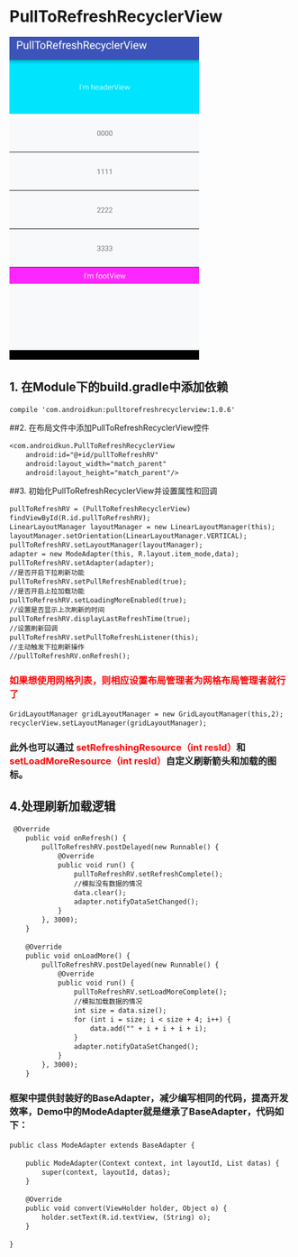 # PullToRefreshRecyclerView
![image](https://github.com/AndroidKun/PullToRefreshRecyclerView/blob/master/gif/GIF.gif)   

## 1. 在Module下的build.gradle中添加依赖
   
    compile 'com.androidkun:pulltorefreshrecyclerview:1.0.6'
   
##2. 在布局文件中添加PullToRefreshRecyclerView控件
   
    <com.androidkun.PullToRefreshRecyclerView
        android:id="@+id/pullToRefreshRV"
        android:layout_width="match_parent"
        android:layout_height="match_parent"/>
     
##3. 初始化PullToRefreshRecyclerView并设置属性和回调

    pullToRefreshRV = (PullToRefreshRecyclerView) findViewById(R.id.pullToRefreshRV);
    LinearLayoutManager layoutManager = new LinearLayoutManager(this);
    layoutManager.setOrientation(LinearLayoutManager.VERTICAL);
    pullToRefreshRV.setLayoutManager(layoutManager);
    adapter = new ModeAdapter(this, R.layout.item_mode,data);
    pullToRefreshRV.setAdapter(adapter);
    //是否开启下拉刷新功能
    pullToRefreshRV.setPullRefreshEnabled(true);
    //是否开启上拉加载功能
    pullToRefreshRV.setLoadingMoreEnabled(true);
    //设置是否显示上次刷新的时间
    pullToRefreshRV.displayLastRefreshTime(true);
    //设置刷新回调
    pullToRefreshRV.setPullToRefreshListener(this);
    //主动触发下拉刷新操作
    //pullToRefreshRV.onRefresh();
     
### <font color=#f00>如果想使用网格列表，则相应设置布局管理者为网格布局管理者就行了</font>
     
    GridLayoutManager gridLayoutManager = new GridLayoutManager(this,2);
    recyclerView.setLayoutManager(gridLayoutManager);
     
### 此外也可以通过 <font color=#f00>setRefreshingResource（int resId）</font>和<font color=#f00>setLoadMoreResource（int resId）</font>自定义刷新箭头和加载的图标。

## 4.处理刷新加载逻辑

```
 @Override
    public void onRefresh() {
        pullToRefreshRV.postDelayed(new Runnable() {
            @Override
            public void run() {
                pullToRefreshRV.setRefreshComplete();
                //模拟没有数据的情况
                data.clear();
                adapter.notifyDataSetChanged();
            }
        }, 3000);
    }

    @Override
    public void onLoadMore() {
        pullToRefreshRV.postDelayed(new Runnable() {
            @Override
            public void run() {
                pullToRefreshRV.setLoadMoreComplete();
                //模拟加载数据的情况
                int size = data.size();
                for (int i = size; i < size + 4; i++) {
                    data.add("" + i + i + i + i);
                }
                adapter.notifyDataSetChanged();
            }
        }, 3000);
    }
```

### 框架中提供封装好的BaseAdapter，减少编写相同的代码，提高开发效率，Demo中的ModeAdapter就是继承了BaseAdapter，代码如下：

```
public class ModeAdapter extends BaseAdapter {

    public ModeAdapter(Context context, int layoutId, List datas) {
        super(context, layoutId, datas);
    }

    @Override
    public void convert(ViewHolder holder, Object o) {
        holder.setText(R.id.textView, (String) o);
    }

}
```
 
 
    
  
